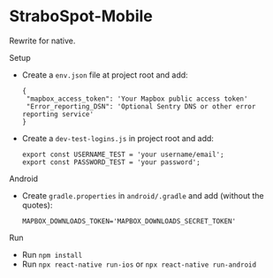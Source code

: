 # StraboSpot-Mobile

Rewrite for native.

Setup

- Create a `env.json` file at project root and add:

      {
       "mapbox_access_token": 'Your Mapbox public access token'
       "Error_reporting_DSN": 'Optional Sentry DNS or other error reporting service'
      }

- Create a `dev-test-logins.js` in project root and add:

      export const USERNAME_TEST = 'your username/email';
      export const PASSWORD_TEST = 'your password';

Android
- Create `gradle.properties` in `android/.gradle` and add (without the quotes):

      MAPBOX_DOWNLOADS_TOKEN='MAPBOX_DOWNLOADS_SECRET_TOKEN'

Run
- Run `npm install`
- Run `npx react-native run-ios` or `npx react-native run-android`
